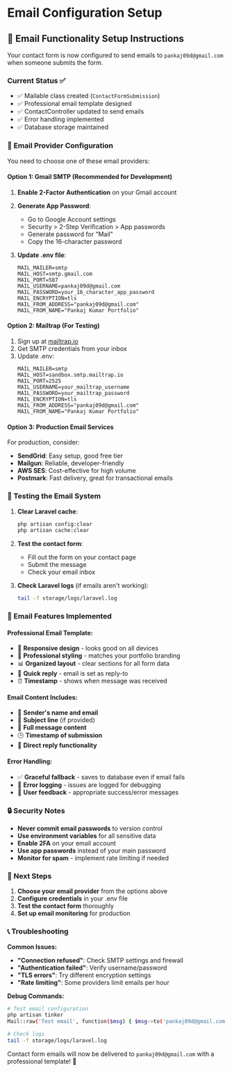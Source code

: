 # Email Configuration Setup

## 📧 Email Functionality Setup Instructions

Your contact form is now configured to send emails to `pankaj09d@gmail.com` when someone submits the form.

### Current Status ✅
- ✅ Mailable class created (`ContactFormSubmission`)
- ✅ Professional email template designed
- ✅ ContactController updated to send emails
- ✅ Error handling implemented
- ✅ Database storage maintained

### 🔧 Email Provider Configuration

You need to choose one of these email providers:

#### Option 1: Gmail SMTP (Recommended for Development)
1. **Enable 2-Factor Authentication** on your Gmail account
2. **Generate App Password**:
   - Go to Google Account settings
   - Security > 2-Step Verification > App passwords
   - Generate password for "Mail"
   - Copy the 16-character password

3. **Update .env file**:
   ```
   MAIL_MAILER=smtp
   MAIL_HOST=smtp.gmail.com
   MAIL_PORT=587
   MAIL_USERNAME=pankaj09d@gmail.com
   MAIL_PASSWORD=your_16_character_app_password
   MAIL_ENCRYPTION=tls
   MAIL_FROM_ADDRESS="pankaj09d@gmail.com"
   MAIL_FROM_NAME="Pankaj Kumar Portfolio"
   ```

#### Option 2: Mailtrap (For Testing)
1. Sign up at [mailtrap.io](https://mailtrap.io)
2. Get SMTP credentials from your inbox
3. Update .env:
   ```
   MAIL_MAILER=smtp
   MAIL_HOST=sandbox.smtp.mailtrap.io
   MAIL_PORT=2525
   MAIL_USERNAME=your_mailtrap_username
   MAIL_PASSWORD=your_mailtrap_password
   MAIL_ENCRYPTION=tls
   MAIL_FROM_ADDRESS="pankaj09d@gmail.com"
   MAIL_FROM_NAME="Pankaj Kumar Portfolio"
   ```

#### Option 3: Production Email Services
For production, consider:
- **SendGrid**: Easy setup, good free tier
- **Mailgun**: Reliable, developer-friendly
- **AWS SES**: Cost-effective for high volume
- **Postmark**: Fast delivery, great for transactional emails

### 🧪 Testing the Email System

1. **Clear Laravel cache**:
   ```bash
   php artisan config:clear
   php artisan cache:clear
   ```

2. **Test the contact form**:
   - Fill out the form on your contact page
   - Submit the message
   - Check your email inbox

3. **Check Laravel logs** (if emails aren't working):
   ```bash
   tail -f storage/logs/laravel.log
   ```

### 📧 Email Features Implemented

#### Professional Email Template:
- 📱 **Responsive design** - looks good on all devices
- 🎨 **Professional styling** - matches your portfolio branding
- 📊 **Organized layout** - clear sections for all form data
- 🔗 **Quick reply** - email is set as reply-to
- ⏰ **Timestamp** - shows when message was received

#### Email Content Includes:
- 👤 **Sender's name and email**
- 📝 **Subject line** (if provided)
- 💬 **Full message content**
- 🕒 **Timestamp of submission**
- 🔗 **Direct reply functionality**

#### Error Handling:
- ✅ **Graceful fallback** - saves to database even if email fails
- 📝 **Error logging** - issues are logged for debugging
- 👥 **User feedback** - appropriate success/error messages

### 🔒 Security Notes

- **Never commit email passwords** to version control
- **Use environment variables** for all sensitive data
- **Enable 2FA** on your email account
- **Use app passwords** instead of your main password
- **Monitor for spam** - implement rate limiting if needed

### 🚀 Next Steps

1. **Choose your email provider** from the options above
2. **Configure credentials** in your .env file
3. **Test the contact form** thoroughly
4. **Set up email monitoring** for production

### 📞 Troubleshooting

**Common Issues:**
- **"Connection refused"**: Check SMTP settings and firewall
- **"Authentication failed"**: Verify username/password
- **"TLS errors"**: Try different encryption settings
- **"Rate limiting"**: Some providers limit emails per hour

**Debug Commands:**
```bash
# Test email configuration
php artisan tinker
Mail::raw('Test email', function($msg) { $msg->to('pankaj09d@gmail.com')->subject('Test'); });

# Check logs
tail -f storage/logs/laravel.log
```

Contact form emails will now be delivered to `pankaj09d@gmail.com` with a professional template! 🎉
